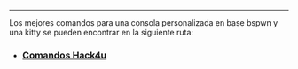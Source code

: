 
---

Los mejores comandos para una consola personalizada en base bspwn y una kitty se pueden encontrar en la siguiente ruta:

- ### [Comandos Hack4u](https://hack4u.io/cheatsheet/)


